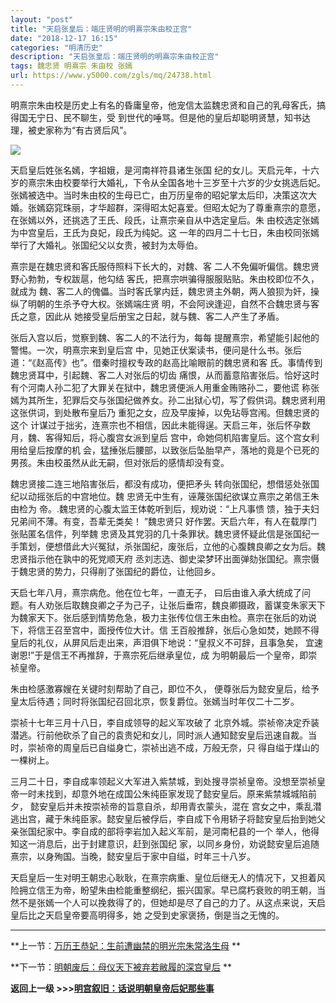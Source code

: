 ```yaml
---
layout: "post"
title: "天启张皇后：端庄贤明的明熹宗朱由校正宫"
date: "2018-12-17 16:15"
categories: "明清历史"
description: "天启张皇后：端庄贤明的明熹宗朱由校正宫"
tags: 魏忠贤 明熹宗 朱由校 张嫣
url: https://www.y5000.com/zgls/mq/24738.html
---
```






明熹宗朱由校是历史上有名的昏庸皇帝，他宠信太监魏忠贤和自己的乳母客氏，搞得国无宁日、民不聊生，受
到世代的唾骂。但是他的皇后却聪明贤慧，知书达理，被史家称为“有古贤后风”。

![](https://img.y5000.com/uploads/allimg/170807/12-1FPG60R2240.jpg)

天启皇后姓张名嫣，字祖娥，是河南祥符县诸生张国
纪的女儿。天启元年，十六岁的熹宗朱由校要举行大婚礼，下令从全国各地十三岁至十六岁的少女挑选后妃。张嫣被选中。当时朱由校的生母已亡，由万历皇帝的昭妃掌太后印，决策这次大婚。张嫣窈窕珠丽，才华超群，深得昭太妃喜爱。但昭太妃为了尊重熹宗的意愿，在张嫣以外，还挑选了王氏、段氏，让熹宗亲自从中选定皇后。朱
由校选定张嫣为中宫皇后，王氏为良妃，段氏为纯妃。这 一年的四月二十七日，朱由校同张嫣举行了大婚礼。张国纪父以女贵，被封为太辱伯。

熹宗是在魏忠贤和客氏服侍照料下长大的，对魏、客 二人不免偏听偏信。魏忠贤野心勃勃，专权跋扈，他勾结 客氏，把熹宗哄骗得服服贴贴。朱由校即位不久，就成为
魏、客二人的傀儡。当时客氏掌内廷，魏忠贤主外朝，两人狼狈为奸，操纵了明朝的生杀予夺大权。张嫣端庄贤 明，不会阿谀逢迎，自然不合魏忠贤与客氏之意，因此从
她接受皇后册宝之日起，就与魏、客二人产生了矛盾。

张后入宫以后，觉察到魏、客二人的不法行为，每每 提醒熹宗，希望能引起他的警惕。一次，明熹宗来到皇后宫
中，见她正伏案读书，便问是什么书。张后道：“《赵高传》也”。借秦时擅权专政的赵高比喻眼前的魏忠贤和客 氏。事情传到魏忠贤耳中，引起魏、客二人对张后的切齿
痛恨，从而蓄意陷害张后。恰好这时有个河南人孙二犯了大罪关在狱中，魏忠贤便派人用重金贿赂孙二，要他谎
称张嫣为其所生，犯罪后交与张国纪做养女。孙二出狱心切，写了假供词。魏忠贤利用这张供词，到处散布皇后乃 重犯之女，应及早废掉，以免玷辱宫闱。但魏忠贤的这个
计谋过于拙劣，连熹宗也不相信，因此未能得逞。天启三年，张后怀孕数月，魏、客得知后，将心腹宫女派到皇后 宫中，命她伺机陷害皇后。这个宫女利用给皇后按摩的机
会，猛捶张后腰部，以致张后坠胎早产，落地的竟是个已死的男孩。朱由校虽然从此无嗣，但对张后的感情却没有变。

魏忠贤接二连三地陷害张后，都没有成功，便把矛头 转向张国纪，想借惩处张国纪以动摇张后的中宫地位。魏 忠贤无中生有，诬蔑张国纪欲谋立熹宗之弟信王朱由检为
帝。.魏忠贤的心腹太监王体乾听到后，规劝说：“上凡事愦 馈，独于夫妇兄弟间不薄。有变，吾辈无类矣！ ”魏忠贤只
好作罢。天启六年，有人在载厚门张贴匿名信件，列举魏
忠贤及其党羽的几十条罪状。魏忠贤怀疑此信是张国纪一手策划，便想借此大兴冤狱，杀张国纪，废张后，立他的心腹魏良卿之女为后。魏忠贤指示他在孰中的死党顺天府
丞刘志选、御史梁梦环出面弹劾张国纪。熹宗慑于魏忠贤的势力，只得削了张国纪的爵位，让他回乡。

天启七年八月，熹宗病危。他在位七年，一直无子，
曰后由谁入承大统成了问题。有人劝张后取魏良卿之子为己子，让张后垂帘，魏良卿摄政，蓄谋变朱家天下为魏家天下。张后感到情势危急，极力主张传位信王朱由检。熹宗在张后的劝说下，将信王召至宫中，面授传位大计。信
王百般推辞，张后心急如焚，她顾不得皇后的礼仪，从屏风后走出来，声泪俱下地说：“皇叔义不可辞，且事急矣， 宜速谢恩!”于是信王不再推辞，于熹宗死后继承皇位，成
为明朝最后一个皇帝，即崇祯皇帝。

朱由检感激寡嫂在关键时刻帮助了自己，即位不久， 便尊张后为懿安皇后，给予皇太后待遇；同时将张国纪召回北京，恢复爵位。张嫣当时年仅二十二岁。

崇祯十七年三月十八日，李自成领导的起义军攻破了
北京外城。崇祯帝决定乔装潜逃。行前他砍杀了自己的袁贵妃和女儿，同时派人通知懿安皇后迅速自裁。当时，崇祯帝的周皇后已自缢身亡，崇祯出逃不成，万般无奈，只
得自缢于煤山的一棵树上。

三月二十日，李自成率领起义大军进入紫禁城，到处搜寻崇祯皇帝。没想至崇祯皇帝一时未找到，却意外地在成国公朱纯臣家发现了懿安皇后。原来紫禁城城陷前夕，
懿安皇后并未按崇祯帝的旨意自杀，却用青衣蒙头，混在
宫女之中，乘乱潜逃出宫，藏于朱纯臣家。懿安皇后被俘后，李自成下令用轿子将懿安皇后抬到她父亲张国纪家中。李自成的部将李岩加入起义军前，是河南杞县的一个
举人，他得知这一消息后，出于封建意识，赶到张国纪 家，以同乡身份，劝说懿安皇后追随熹宗，以身殉国。当晚，懿安皇后于家中自缢，时年三十八岁。

天启皇后一生对明王朝忠心耿耿，在熹宗病重、皇位后继无人的情况下，又担着风险拥立信王为帝，盼望朱由检能重整纲纪，振兴国家。早已腐朽衰败的明王朝，当然不是张嫣一个人可以挽救得了的，但她却是尽了自己的力了。从这点来说，天启皇后比之天启皇帝要高明得多，她
之受到史家褒扬，倒是当之无愧的。

* * *

**上一节：[万历王恭妃：生前遭幽禁的明光宗朱常洛生母](https://www.y5000.com/zgls/mq/24736.html) **

**下一节：[明朝废后：母仪天下被弃若敝履的深宫皇后](https://www.y5000.com/zgls/mq/24739.html) **

**返回上一级 >>>[明宫叙旧：话说明朝皇帝后妃那些事](https://www.y5000.com/zgls/mq/24740.html)**
